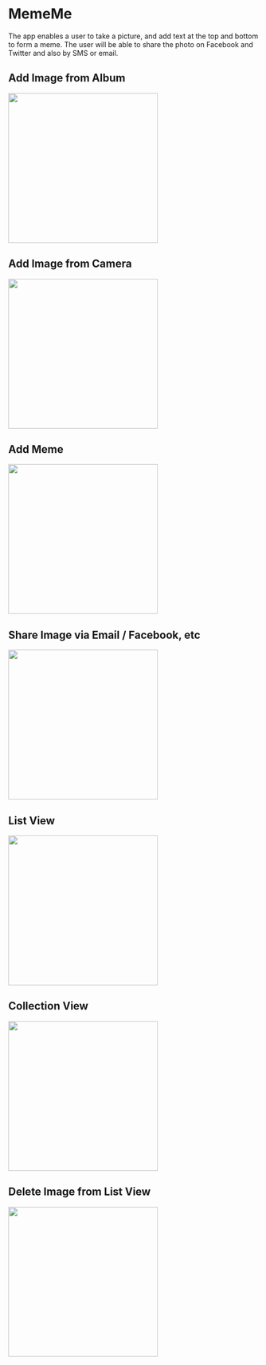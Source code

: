 # MemeMe

The app enables a user to take a picture, and add text at the top and bottom to form a meme. The user will be able to share the photo on Facebook and Twitter and also by SMS or email.

## Add Image from Album
<img src="https://media.giphy.com/media/xUNd9S805lOlEpTh6M/giphy.gif" width="300">

## Add Image from Camera
<img src="https://media.giphy.com/media/26Fff0MF64YyDnk0U/giphy.gif" width="300">

## Add Meme
<img src="https://media.giphy.com/media/26FfjnOMSG8FSHcsw/giphy.gif" width="300">

## Share Image via Email / Facebook, etc
<img src="" width="300">

## List View
<img src="" width="300">

## Collection View
<img src="" width="300">

## Delete Image from List View
<img src="" width="300">
